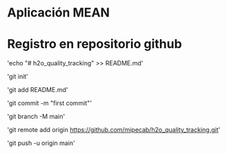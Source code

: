 # Aplicación MEAN



# Registro en repositorio github
'echo "# h2o_quality_tracking" >> README.md'

'git init'

'git add README.md'

'git commit -m "first commit"'

'git branch -M main'

'git remote add origin https://github.com/mipecab/h2o_quality_tracking.git'

'git push -u origin main'
